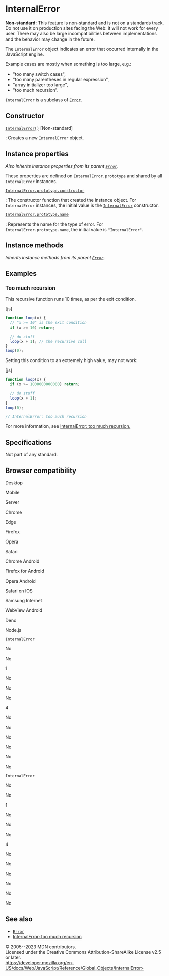 InternalError
=============

 
 
**Non-standard:** This feature is non-standard and is not on a standards
track. Do not use it on production sites facing the Web: it will not
work for every user. There may also be large incompatibilities between
implementations and the behavior may change in the future.


The `InternalError` object indicates an error that occurred internally
in the JavaScript engine.

Example cases are mostly when something is too large, e.g.:

-   \"too many switch cases\",
-   \"too many parentheses in regular expression\",
-   \"array initializer too large\",
-   \"too much recursion\".

`InternalError` is a subclass of [`Error`](error).


 
Constructor
-----------

 

[`InternalError()`](internalerror/internalerror) [Non-standard]

:   Creates a new `InternalError` object.



 
Instance properties 
-------------------

 
*Also inherits instance properties from its parent [`Error`](error)*.

These properties are defined on `InternalError.prototype` and shared by
all `InternalError` instances.

[`InternalError.prototype.constructor`](object/constructor)

:   The constructor function that created the instance object. For
    `InternalError` instances, the initial value is the
    [`InternalError`](internalerror/internalerror) constructor.

[`InternalError.prototype.name`](error/name)

:   Represents the name for the type of error. For
    `InternalError.prototype.name`, the initial value is
    `"InternalError"`.



 
Instance methods 
----------------

 
*Inherits instance methods from its parent [`Error`](error)*.



 
Examples
--------


 
### Too much recursion 

 
This recursive function runs 10 times, as per the exit condition.

 
 
[js]


```js
function loop(x) {
  // "x >= 10" is the exit condition
  if (x >= 10) return;

  // do stuff
  loop(x + 1); // the recursive call
}
loop(0);
```


Setting this condition to an extremely high value, may not work:

 
 
[js]


```js
function loop(x) {
  if (x >= 1000000000000) return;

  // do stuff
  loop(x + 1);
}
loop(0);

// InternalError: too much recursion
```


For more information, see [InternalError: too much
recursion.](../errors/too_much_recursion)



 
Specifications
--------------

 
Not part of any standard.



Browser compatibility 
---------------------

 


Desktop

Mobile

Server

Chrome

Edge

Firefox

Opera

Safari

Chrome Android

Firefox for Android

Opera Android

Safari on IOS

Samsung Internet

WebView Android

Deno

Node.js

`InternalError`

No

No

1

No

No

No

4

No

No

No

No

No

No

`InternalError`

No

No

1

No

No

No

4

No

No

No

No

No

No

 
See also 
--------

 
-   [`Error`](error)
-   [InternalError: too much recursion](../errors/too_much_recursion)



 
© 2005--2023 MDN contributors.\
Licensed under the Creative Commons Attribution-ShareAlike License v2.5
or later.\
https://developer.mozilla.org/en-US/docs/Web/JavaScript/Reference/Global_Objects/InternalError>

